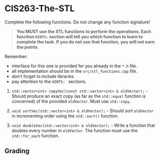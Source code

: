 # CIS263-The-STL

Complete the following functions.  Do not change any function signature!

> **You MUST use the STL functions to perform the operations.  Each function ```HINTS:``` section will tell you which function to learn to complete the task.  If you do not use that function, you will not earn the points.**

Remember:

- interface for this one is provided for you already in the ```*.h``` file.
- all implementation should be in the ```src/stl_functions.cpp``` file.
- don't forget to include libraries.
- pay attention to the ```HINTS: ``` sections.

1.  ```std::vector<int> copyVec(const std::vector<int> & oldVector);``` - Should produce an exact copy (as far as the ```std::equal``` function is concerned) of the provided ```oldVector```.  Must use ```std::copy```.

2.  ```void sortVec(std::vector<int> & oldVector);``` - Should sort ```oldVector``` in incrementing order using the ```std::sort()``` function.
3.  ```void doubleVec(std::vector<int> & oldVector);``` - Write a function that doubles every number in ```oldVector```.  The function must use the ```std::for_each``` function.

## Grading


